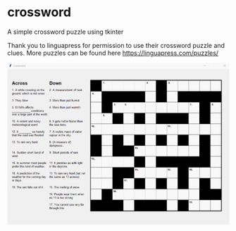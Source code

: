 # crossword

A simple crossword puzzle using tkinter

Thank you to linguapress for permission to use their crossword puzzle and clues. More puzzles can be found here https://linguapress.com/puzzles/

![anim](https://raw.githubusercontent.com/davidejones/crossword/main/anim.gif)